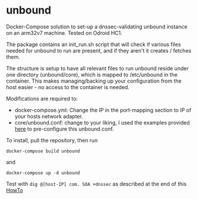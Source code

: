# unbound

Docker-Compose solution to set-up a dnssec-validating unbound instance on an arm32v7 machine. Tested on Odroid HC1.

The package contains an init_run.sh script that will check if various files needed for unbound to run are present, and if they aren't it creates / fetches them.

The structure is setup to have all relevant files to run unbound reside under one directory (unbound/core), which is mapped to /etc/unbound in the container. This makes managing/backing up your configuration from the host easier - no access to the container is needed.

Modifications are required to:
- docker-compose.yml: Change the IP in the port-mapping section to IP of your hosts network adapter.
- core/unbound.conf: change to your liking, I used the examples provided [here](https://calomel.org/unbound_dns.html) to pre-configure this unbound.conf.

To install, pull the repository, then run

`docker-compose build unbound`

and

`docker-compose up -d unbound`

Test with `dig @[host-IP] com. SOA +dnssec` as described at the end of this [HowTo](https://www.unbound.net/documentation/howto_anchor.html)
